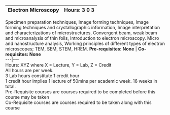 **Electron Microscopy** | **Hours: 3 0 3**  
---|---  
Specimen preparation techniques, Image forming techniques, Image forming techniques and crystallographic information, Image interpretation and characterizations of microstructures, Convergent beam, weak beam and microanalysis of thin foils, Introduction to electron microscopy. Micro and nanostructure analysis, Working principles of different types of electron microscopes; TEM, SEM, STEM, HREM.
**Pre-requisites: None** | **Co-requisites: None**  
---|---  
Hours: XYZ where X = Lecture, Y = Lab, Z = Credit  
All hours are per week.  
3 Lab hours constitute 1 credit hour  
1 credit hour implies 1 lecture of 50mins per academic week. 16 weeks in total.  
Pre-Requisite courses are courses required to be completed before this course may be taken  
Co-Requisite courses are courses required to be taken along with this course
